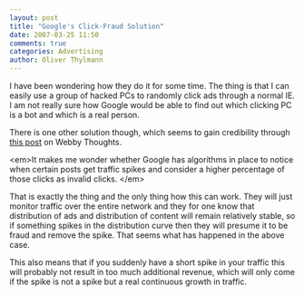 ```yaml
---
layout: post
title: "Google's Click-Fraud Solution"
date: 2007-03-25 11:50
comments: true
categories: Advertising
author: Oliver Thylmann
---
```








I have been wondering how they do it for some time. The thing is that I can easily use a group of hacked PCs to randomly click ads through a normal IE. I am not really sure how Google would be able to find out which clicking PC is a bot and which is a real person.

There is one other solution though, which seems to gain credibility through [this post](http://www.webbythoughts.com/66/google-adsense-click-reporting-oddity/) on Webby Thoughts.

&lt;em&gt;It makes me wonder whether Google has algorithms in place to notice when certain posts get traffic spikes and consider a higher percentage of those clicks as invalid clicks. &lt;/em&gt;

That is exactly the thing and the only thing how this can work. They will just monitor traffic over the entire network and they for one know that distribution of ads and distribution of content will remain relatively stable, so if something spikes in the distribution curve then they will presume it to be fraud and remove the spike. That seems what has happened in the above case.

This also means that if you suddenly have a short spike in your traffic this will probably not result in too much additional revenue, which will only come if the spike is not a spike but a real continuous growth in traffic.


